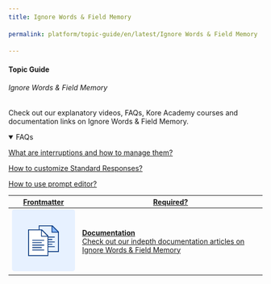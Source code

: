 ```yaml
---
title: Ignore Words & Field Memory

permalink: platform/topic-guide/en/latest/Ignore Words & Field Memory

---
```

#### Topic Guide
###### Ignore Words & Field Memory

  Check out our explanatory videos, FAQs, Kore Academy courses and documentation links on Ignore Words & Field Memory.

<details open>
  <summary>FAQs
  </summary>

  <a class="doc-link" target="_blank" href="https://developer.kore.ai/docs/bots/bot-intelligence/interruption-handling-context-switching-intents/">
 
  What are interruptions and how to manage them?

</a>

<a class="doc-link" target="_blank" href="https://developer.kore.ai/docs/bots/bot-intelligence/default-dialog/#Standard_Responses">
 
  How to customize Standard Responses?

</a>


<a class="doc-link" target="_blank" href="https://developer.kore.ai/docs/bots/bot-builder-tool/dialog-task/prompt-editor/">
 
  How to use prompt editor?

</a>

</details>


<a class="doc-link" target="_blank" href="https://developer.kore.ai/docs/bots/bot-builder-tool/alert/manage-intents-entities/">
 

| Frontmatter | Required? |
|-------------|-------------|
| ![alt text](images/docIcon.svg "Title") | **Documentation**  <br /> Check out our indepth documentation articles on Ignore Words & Field Memory | 


</a>

